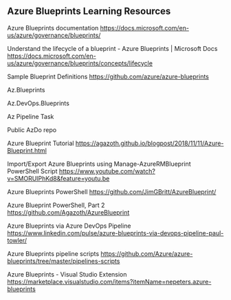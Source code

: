 ## Azure Blueprints Learning Resources

Azure Blueprints documentation
https://docs.microsoft.com/en-us/azure/governance/blueprints/

Understand the lifecycle of a blueprint - Azure Blueprints | Microsoft Docs
https://docs.microsoft.com/en-us/azure/governance/blueprints/concepts/lifecycle

Sample Blueprint Definitions
https://github.com/azure/azure-blueprints

Az.Blueprints

Az.DevOps.Blueprints

Az Pipeline Task

Public AzDo repo


















Azure Blueprint Tutorial
https://agazoth.github.io/blogpost/2018/11/11/Azure-Blueprint.html

Import/Export Azure Blueprints using Manage-AzureRMBlueprint PowerShell Script
https://www.youtube.com/watch?v=SMORUIPhKd8&feature=youtu.be

Azure Blueprints PowerShell
https://github.com/JimGBritt/AzureBlueprint/

Azure Blueprint PowerShell, Part 2
https://github.com/Agazoth/AzureBlueprint

Azure Blueprints via Azure DevOps Pipeline​
https://www.linkedin.com/pulse/azure-blueprints-via-devops-pipeline-paul-towler/

Azure Blueprints pipeline scripts
https://github.com/Azure/azure-blueprints/tree/master/pipelines-scripts

Azure Blueprints - Visual Studio Extension
https://marketplace.visualstudio.com/items?itemName=nepeters.azure-blueprints
